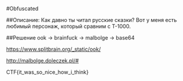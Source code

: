 #Obfuscated

##Описание: 
Как давно ты читал русские сказки? Вот у меня есть любимый персонаж, который сравним с T-1000.

##Решение
ook -> brainfuck -> malbolge -> base64

https://www.splitbrain.org/_static/ook/

http://malbolge.doleczek.pl/#

CTF{it_was_so_nice_how_i_think}